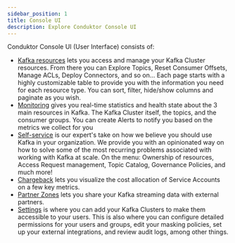 ```yaml
---
sidebar_position: 1
title: Console UI
description: Explore Conduktor Console UI
---
```

Conduktor Console UI (User Interface) consists of:
- [Kafka resources](/platform/navigation/console/) lets you access and manage your Kafka Cluster resources. From there you can Explore Topics, Reset Consumer Offsets, Manage ACLs, Deploy Connectors, and so on... Each page starts with a highly customizable table to provide you with the information you need for each resource type. You can sort, filter, hide/show columns and paginate as you wish.
- [Monitoring](/platform/navigation/monitoring/) gives you real-time statistics and health state about the 3 main resources in Kafka. The Kafka Cluster itself, the topics, and the consumer groups. You can create Alerts to notify you based on the metrics we collect for you
- [Self-service](/platform/navigation/self-serve/) is our expert's take on how we believe you should use Kafka in your organization. We provide you with an opinionated way on how to solve some of the most recurring problems associated with working with Kafka at scale. On the menu: Ownership of resources, Access Request management, Topic Catalog, Governance Policies, and much more!
- [Chargeback](/platform/navigation/chargeback/) lets you visualize the cost allocation of Service Accounts on a few key metrics.
- [Partner Zones](/platform/navigation/partner-zones) lets you share your Kafka streaming data with external partners.
- [Settings](/platform/category/settings/) is where you can add your Kafka Clusters to make them accessible to your users. This is also where you can configure detailed permissions for your users and groups, edit your masking policies, set up your external integrations, and review audit logs, among other things.